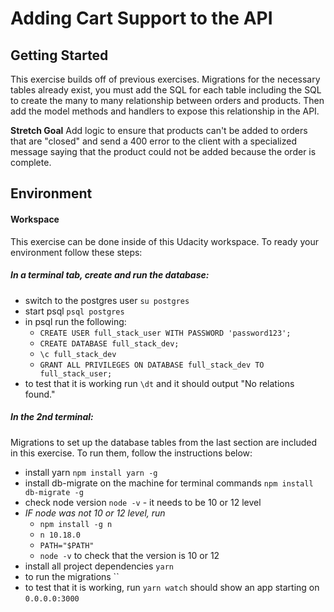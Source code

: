 # Adding Cart Support to the API

## Getting Started

This exercise builds off of previous exercises. Migrations for the necessary tables already exist, you must add the SQL for each table including the SQL to create the many to many relationship between orders and products. Then add the model methods and handlers to expose this relationship in the API.

**Stretch Goal**
Add logic to ensure that products can't be added to orders that are "closed" and send a 400 error to the client with a specialized message saying that the product could not be added because the order is complete.

## Environment

#### Workspace

This exercise can be done inside of this Udacity workspace. To ready your environment follow these steps:

##### In a terminal tab, create and run the database:

- switch to the postgres user `su postgres`
- start psql `psql postgres`
- in psql run the following:
  - `CREATE USER full_stack_user WITH PASSWORD 'password123';`
  - `CREATE DATABASE full_stack_dev;`
  - `\c full_stack_dev`
  - `GRANT ALL PRIVILEGES ON DATABASE full_stack_dev TO full_stack_user;`
- to test that it is working run `\dt` and it should output "No relations found."

##### In the 2nd terminal:

Migrations to set up the database tables from the last section are included in this exercise. To run them, follow the instructions below:

- install yarn `npm install yarn -g`
- install db-migrate on the machine for terminal commands `npm install db-migrate -g`
- check node version `node -v` - it needs to be 10 or 12 level
- _IF node was not 10 or 12 level, run_
  - `npm install -g n`
  - `n 10.18.0`
  - `PATH="$PATH"`
  - `node -v` to check that the version is 10 or 12
- install all project dependencies `yarn`
- to run the migrations ``
- to test that it is working, run `yarn watch` should show an app starting on `0.0.0.0:3000`
